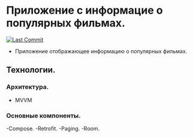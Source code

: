 # Приложение с информацие о популярных фильмах.
[![Last Commit](https://img.shields.io/github/last-commit/Herrkarotte/FilmFinder/master)](https://github.com/Herrkarotte/FilmFinder/commits/master)
- Приложение отображающее информацию о популярных фильмах.

## Технологии.

### Архитектура.
- MVVM

### Основные компоненты.
-Compose.
-Retrofit.
-Paging.
-Room.
